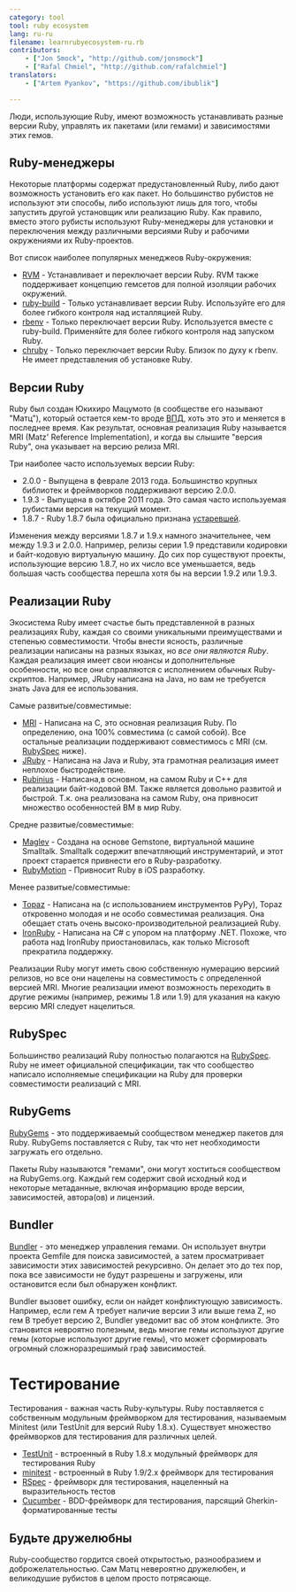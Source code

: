 ```yaml
---
category: tool
tool: ruby ecosystem
lang: ru-ru
filename: learnrubyecosystem-ru.rb
contributors:
    - ["Jon Smock", "http://github.com/jonsmock"]
    - ["Rafal Chmiel", "http://github.com/rafalchmiel"]
translators:
    - ["Artem Pyankov", "https://github.com/ibublik"]

---
```


Люди, использующие Ruby, имеют возможность устанавливать разные версии Ruby, управлять их пакетами (или гемами) и зависимостями этих гемов.

## Ruby-менеджеры

Некоторые платформы содержат предустановленный Ruby, либо дают возможность установить его как пакет. Но большинство рубистов не используют эти способы, либо используют лишь для того, чтобы запустить другой установщик или реализацию Ruby. Как правило, вместо этого рубисты используют Ruby-менеджеры для установки и переключения между различными версиями Ruby и рабочими окружениями их Ruby-проектов.

Вот список наиболее популярных менеджеов Ruby-окружения:

* [RVM](https://rvm.io/) - Устанавливает и переключает версии Ruby. RVM также поддерживает концепцию гемсетов для полной изоляции рабочих окружений.
* [ruby-build](https://github.com/sstephenson/ruby-build) - Только устанавливает версии Ruby. Используйте его для более гибкого контроля над исталляцией Ruby.
* [rbenv](https://github.com/sstephenson/rbenv) - Только переключает версии Ruby. Используется вместе с ruby-build. Применяйте для более гибкого контроля над запуском Ruby.
* [chruby](https://github.com/postmodern/chruby) - Только переключает версии Ruby. Близок по духу к rbenv. Не имеет представления об установке Ruby.

## Версии Ruby

Ruby был создан Юкихиро Мацумото (в сообществе его называют "Матц"), который остается кем-то вроде [ВПД](https://ru.wikipedia.org/wiki/%D0%92%D0%B5%D0%BB%D0%B8%D0%BA%D0%BE%D0%B4%D1%83%D1%88%D0%BD%D1%8B%D0%B9_%D0%BF%D0%BE%D0%B6%D0%B8%D0%B7%D0%BD%D0%B5%D0%BD%D0%BD%D1%8B%D0%B9_%D0%B4%D0%B8%D0%BA%D1%82%D0%B0%D1%82%D0%BE%D1%80), хоть это это и меняется в последнее время. Как результат, основная реализация Ruby называется MRI (Matz' Reference Implementation), и когда вы слышите "версия Ruby", она указывает на версию релиза MRI.

Три наиболее часто используемых версии Ruby:

* 2.0.0 - Выпущена в феврале 2013 года. Большинство крупных библиотек и фреймворков поддерживают версию 2.0.0.
* 1.9.3 - Выпущена в октябре 2011 года. Это самая часто используемая рубистами версия на текущий момент.
* 1.8.7 - Ruby 1.8.7 была официально признана [устаревшей](http://www.ruby-lang.org/en/news/2013/06/30/we-retire-1-8-7/).

Изменения между версиями 1.8.7 и 1.9.x намного значительнее, чем между 1.9.3 и 2.0.0. Например, релизы серии 1.9 представили кодировки и байт-кодовую виртуальную машину. До сих пор существуют проекты, использующие версию 1.8.7, но их число все уменьшается, ведь большая часть сообщества перешла хотя бы на версии 1.9.2 или 1.9.3.

## Реализации Ruby

Экосистема Ruby имеет счастье быть представленной в разных реализациях Ruby, каждая со своими уникальными преимуществами и степенью совместимости. Чтобы внести ясность, различные реализации написаны на разных языках, но *все они являются Ruby*. Каждая реализация имеет свои нюансы и дополнительные особенности, но все они справляются с исполнением обычных Ruby-скриптов. Например, JRuby написана на Java, но вам не требуется знать Java для ее использования.

Самые развитые/совместимые:

* [MRI](https://github.com/ruby/ruby) - Написана на C, это основная реализация Ruby. По определению, она 100% совместима (с самой собой). Все остальные реализации поддерживают совместимось с MRI (см. [RubySpec](#rubyspec) ниже).
* [JRuby](http://jruby.org/) - Написана на Java и Ruby, эта грамотная реализация имеет неплохое быстродействие.
* [Rubinius](http://rubini.us/) - Написана,в основном, на самом Ruby и C++ для реализации байт-кодовой ВМ. Также является довольно развитой и быстрой. Т.к. она реализована на самом Ruby, она привносит множество особенностей ВМ в мир Ruby.

Средне развитые/совместимые:

* [Maglev](http://maglev.github.io/) - Создана на основе Gemstone, виртуальной машине Smalltalk. Smalltalk содержит впечатляющий инструментарий, и этот проект старается привнести его в Ruby-разработку.
* [RubyMotion](http://www.rubymotion.com/) - Привносит Ruby в iOS разработку.

Менее развитые/совместимые:

* [Topaz](http://topazruby.com/) - Написана на (с использованием инструментов PyPy), Topaz откровенно молодая и не особо совместимая реализация. Она обещает стать очень высоко-производительной реализацией Ruby.
* [IronRuby](http://ironruby.net/) - Написана на C# с упором на платформу .NET. Похоже, что работа над IronRuby приостановилась, как только Microsoft прекратила поддержку.

Реализации Ruby могут иметь свою собственную нумерацию версиий релизов, но все они нацелены на совместимость с определенной версией MRI. Многие реализации имеют возможность переходить в другие режимы (например, режимы 1.8 или 1.9) для указания на какую версию MRI следует нацелиться.

## RubySpec

Большинство реализаций Ruby полностью полагаются на [RubySpec](http://rubyspec.org/). Ruby не имеет официальной спецификации, так что сообщество написало исполняемые спецификации на Ruby для проверки совместимости реализаций с MRI.

## RubyGems

[RubyGems](http://rubygems.org/) - это поддерживаемый сообществом менеджер пакетов для Ruby. RubyGems поставляется с Ruby, так что нет необходимости загружать его отдельно.

Пакеты Ruby называются "гемами", они могут хоститься сообществом на RubyGems.org. Каждый гем содержит свой исходный код и некоторые метаданные, включая информацию вроде версии, зависимостей, автора(ов) и лицензий.

## Bundler

[Bundler](http://bundler.io/) - это менеджер управления гемами. Он использует внутри проекта Gemfile для поиска зависимостей, а затем просматривает зависимости этих зависимостей рекурсивно. Он делает это до тех пор, пока все зависимости не будут разрешены и загружены, или остановится если был обнаружен конфликт.

Bundler вызовет ошибку, если он найдет конфликтующую зависимость. Например, если гем A требует наличие версии 3 или выше гема Z, но гем B требует версию 2, Bundler уведомит вас об этом конфликте. Это становится невроятно полезным, ведь многие гемы используют другие гемы (которые используют другие гемы), что может сформировать огромный сложноразрешимый граф зависимостей.

# Тестирование

Тестирования - важная часть Ruby-культуры. Ruby поставляется с собственным модульным фреймворком для тестирования, называемым Minitest (или TestUnit для версий Ruby 1.8.x). Существует множество фреймворков для тестирования для различных целей.

* [TestUnit](http://ruby-doc.org/stdlib-1.8.7/libdoc/test/unit/rdoc/Test/Unit.html) - встроенный в Ruby 1.8.x модульный фреймворк для тестирования Ruby
* [minitest](http://ruby-doc.org/stdlib-2.0.0/libdoc/minitest/rdoc/MiniTest.html) - встроенный в Ruby 1.9/2.x фреймворк для тестирования
* [RSpec](http://rspec.info/) - фреймворк для тестирования, нацеленный на выразительность тестов
* [Cucumber](http://cukes.info/) - BDD-фреймворк для тестирования, парсящий Gherkin-форматированные тесты

## Будьте дружелюбны

Ruby-сообщество гордится своей открытостью, разнообразием и доброжелательностью. Сам Матц невероятно дружелюбен, и великодушие рубистов в целом просто потрясающе.
